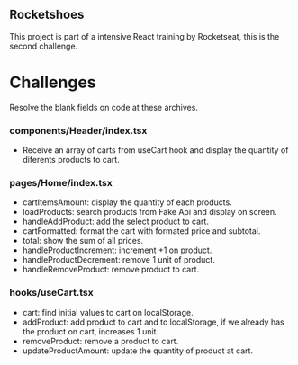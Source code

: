 ## Rocketshoes

This project is part of a intensive React training by Rocketseat, this is the second challenge.

# Challenges
Resolve the blank fields on code at these archives.

### components/Header/index.tsx
 - Receive an array of carts from useCart hook and display the quantity of diferents products to cart.
### pages/Home/index.tsx
- cartItemsAmount: display the quantity of each products.
- loadProducts: search products from Fake Api and display on screen.
- handleAddProduct: add the select product to cart.
- cartFormatted: format the cart with formated price and subtotal.
- total: show the sum of all prices.
- handleProductIncrement: increment +1 on product.
- handleProductDecrement: remove 1 unit of product.
- handleRemoveProduct: remove product to cart.
### hooks/useCart.tsx
- cart: find initial values to cart on localStorage.
- addProduct: add product to cart and to localStorage, if we already has the product on cart, increases 1 unit.
- removeProduct: remove a product to cart.
- updateProductAmount: update the quantity of product at cart.

